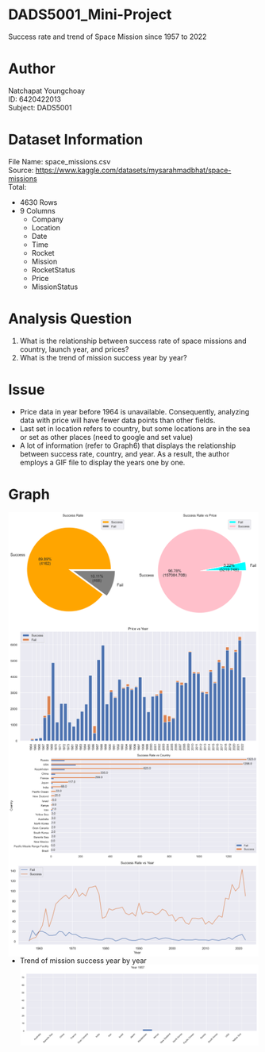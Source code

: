 # DADS5001_Mini-Project
Success rate and trend of Space Mission since 1957 to 2022

# Author
Natchapat Youngchoay <br/>
ID: 6420422013 <br/>
Subject: DADS5001 <br/>

# Dataset Information
File Name: space_missions.csv <br/>
Source: https://www.kaggle.com/datasets/mysarahmadbhat/space-missions <br/>
Total:
- 4630 Rows
- 9 Columns
   - Company
   - Location 
   - Date 
   - Time
   - Rocket
   - Mission
   - RocketStatus
   - Price 
   - MissionStatus 

# Analysis Question
1. What is the relationship between success rate of space missions and country, launch year, and prices?
2. What is the trend of mission success year by year?

# Issue
- Price data in year before 1964 is unavailable. Consequently, analyzing data with price will have fewer data points than other fields. 
- Last set in location refers to country, but some locations are in the sea or set as other places (need to google and set value) 
- A lot of information (refer to Graph6) that displays the relationship between success rate, country, and year. As a result, the author employs a GIF file to display the years one by one. 

# Graph
<img src="images/graph1.png"
     style="float: left; margin-right: 10px;" />
</br>
<img src="images/graph2.png"
     style="float: left; margin-right: 10px;" />
</br>
<img src="images/graph3.png"
     alt="Markdown Monster icon"
     style="float: left; margin-right: 10px;" />
</br>
<img src="images/graph4.png"
     style="float: left; margin-right: 10px;" />
</br>
</br>
- Trend of mission success year by year
<img src="images/graph5.gif"
     style="float: left; margin-right: 10px;" />
